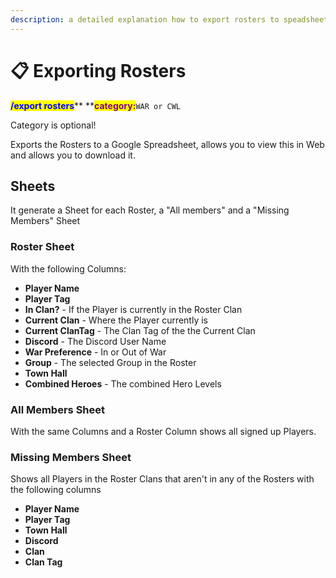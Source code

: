 ```yaml
---
description: a detailed explanation how to export rosters to speadsheets.
---
```


# 📋 Exporting Rosters

<mark style="color:blue;">**/export rosters**</mark>** **<mark style="color:purple;">**category:**</mark>`WAR or CWL`

Category is optional!

Exports the Rosters to a Google Spreadsheet, allows you to view this in Web and allows you to download it.

## Sheets

It generate a Sheet for each Roster, a "All members" and a "Missing Members" Sheet

### Roster Sheet

With the following Columns:

* **Player Name**&#x20;
* **Player Tag**&#x20;
* **In Clan?** - If the Player is currently in the Roster Clan
* **Current Clan** - Where the Player currently is
* **Current ClanTag** - The Clan Tag of the the Current Clan
* **Discord** - The Discord User Name
* **War Preference** - In or Out of War
* **Group** - The selected Group in the Roster
* **Town Hall**&#x20;
* **Combined Heroes** - The combined Hero Levels

### All Members Sheet

With the same Columns and a Roster Column shows all signed up Players.

### Missing Members Sheet

Shows all Players in the Roster Clans that aren't in any of the Rosters with the following columns

* **Player Name**&#x20;
* **Player Tag**&#x20;
* **Town Hall**&#x20;
* **Discord**&#x20;
* **Clan**&#x20;
* **Clan Tag**

